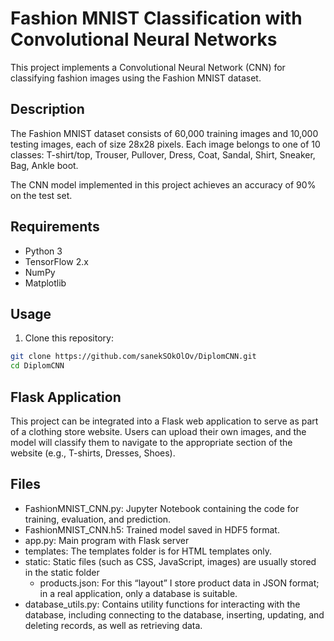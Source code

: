# Fashion MNIST Classification with Convolutional Neural Networks

This project implements a Convolutional Neural Network (CNN) for classifying fashion images using the Fashion MNIST dataset.

## Description

The Fashion MNIST dataset consists of 60,000 training images and 10,000 testing images, each of size 28x28 pixels. Each image belongs to one of 10 classes: T-shirt/top, Trouser, Pullover, Dress, Coat, Sandal, Shirt, Sneaker, Bag, Ankle boot.

The CNN model implemented in this project achieves an accuracy of 90% on the test set.

## Requirements

- Python 3
- TensorFlow 2.x
- NumPy
- Matplotlib

## Usage

1. Clone this repository:

```bash
git clone https://github.com/sanekSOkOlOv/DiplomCNN.git
cd DiplomCNN
```

## Flask Application
This project can be integrated into a Flask web application to serve as part of a clothing store website. Users can upload their own images, and the model will classify them to navigate to the appropriate section of the website (e.g., T-shirts, Dresses, Shoes).

## Files

- FashionMNIST_CNN.py: Jupyter Notebook containing the code for training, evaluation, and prediction.
- FashionMNIST_CNN.h5: Trained model saved in HDF5 format.
- app.py: Main program with Flask server
- templates: The templates folder is for HTML templates only.
- static: Static files (such as CSS, JavaScript, images) are usually stored in the static folder
   -  products.json: For this “layout” I store product data in JSON format; in a real application, only a database is suitable.
- database_utils.py: Contains utility functions for interacting with the database, including connecting to the database, inserting, updating, and deleting records, as well as retrieving data.

